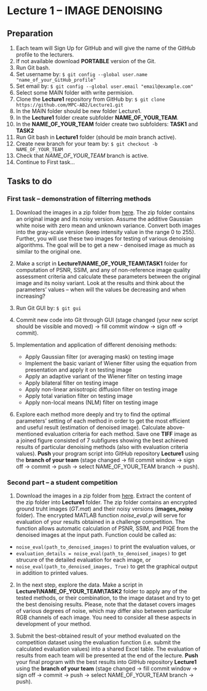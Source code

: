 # Lecture 1 – IMAGE DENOISING

## Preparation

1. Each team will Sign Up for GitHub and will give the name of the GitHub profile to the lecturers.
2. If not available download **PORTABLE** version of the Git.
3. Run Git bash.
4. Set username by: `$ git config --global user.name "name_of_your_GitHub_profile"`
5. Set email by: `$ git config --global user.email "email@example.com"`
6. Select some MAIN folder with write permision.
7. Clone the **Lecture1** repository from GitHub by: `$ git clone https://github.com/MPC-AB2/Lecture1.git`
8. In the MAIN folder should be new folder Lecture1.
9. In the **Lecture1** folder create subfolder **NAME_OF_YOUR_TEAM**.
10. In the **NAME_OF_YOUR_TEAM** folder create two subfolders: **TASK1** and **TASK2**
11. Run Git bash in **Lecture1** folder (should be *main* branch active).
12. Create new branch for your team by: `$ git checkout -b NAME_OF_YOUR_TEAM`
13. Check that  *NAME_OF_YOUR_TEAM* branch is active.
14. Continue to First task...

## Tasks to do

### First task – demonstration of filterring methods

1. Download the images in a zip folder from [here](https://www.vut.cz/www_base/vutdisk.php?i=283822a7cc). The zip folder contains an original image and its noisy version. Assume the additive Gaussian white noise with zero mean and unknown variance. Convert both images into the gray-scale version (keep intensity value in the range 0 to 255). Further, you will use these two images for testing of various denoising algorithms. The goal will be to get a new - denoised image as much as similar to the original one.

2. Make a script in **Lecture1\NAME_OF_YOUR_TEAM\TASK1** folder for computation of PSNR, SSIM, and any of non-reference image quality assessment criteria and calculate these parameters between the original image and its noisy variant. Look at the results and think about the parameters’ values – when will the values be decreasing and when increasing?

3. Run Git GUI by: `$ git gui`
4. Commit new code into Git through GUI (stage changed (your new script should be vissible and moved) -> fill commit window -> sign off -> commit).

5. Implementation and application of different denoising methods:
   * Apply Gaussian filter (or averaging mask) on testing image
   * Implement the basic variant of Wiener filter using the equation from presentation and apply it on testing image
   * Apply an adaptive variant of the Wiener filter on testing image
   * Apply bilateral filter on testing image
   * Apply non-linear anisotropic diffusion filter on testing image
   * Apply total variation filter on testing image
   * Apply non-local means (NLM) filter on testing image

6. Explore each method more deeply and try to find the optimal parameters’ setting of each method in order to get the most efficient and useful result (estimation of denoised image). Calculate above-mentioned evaluation criteria for each method. Save one **TIFF** image as a joined figure consisted of 7 subfigures showing the best achieved results of particular denoising methods (also with evaluation criteria values). **Push** your program script into GitHub repository **Lecture1** using the **branch of your team** (stage changed -> fill commit window -> sign off -> commit -> push -> select NAME_OF_YOUR_TEAM branch -> push).

### Second part – a student competition

1. Download the images in a zip folder from [here](https://www.vut.cz/www_base/vutdisk.php?i=283824a5ed). Extract the content of the zip folder into **Lecture1** folder. The zip folder contains an encrypted ground truht images (*GT.mat*) and their noisy versions (**images_noisy** folder). The encrypted MATLAB function *noise_eval.p* will serve for evaluation of your results obtained in a challenge competition. The function allows automatic calculation of PSNR, SSIM, and PIQE from the denoised images at the input path. Function could be called as:

* `noise_eval(path_to_denoised_images)` to print the evaluation values, or
* `evaluation_details = noise_eval(path_to_denoised_images)` to get strucure of the detailed evaluation for each image, or
* `noise_eval(path_to_denoised_images, True)` to get the graphical output in addition to printed values.

2. In the next step, explore the data. Make a script in **Lecture1\NAME_OF_YOUR_TEAM\TASK2** folder to apply any of the tested methods, or their combination, to the image dataset and try to get the best denoising results. Please, note that the dataset covers images of various degrees of noise, which may differ also between particular RGB channels of each image. You need to consider all these aspects in development of your method.

3. Submit the best-obtained result of your method evaluated on the competition dataset using the evaluation function (i.e. submit the calculated evaluation values) into a shared Excel table. The evaluation of results from each team will be presented at the end of the lecture. **Push** your final program with the best results into GitHub repository **Lecture1** using the **branch of your team** (stage changed -> fill commit window -> sign off -> commit -> push -> select NAME_OF_YOUR_TEAM branch -> push).
